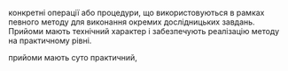 конкретні операції або процедури, що використовуються в рамках
певного методу для виконання окремих дослідницьких завдань.
Прийоми мають технічний характер і забезпечують реалізацію методу на
практичному рівні.

прийоми мають суто практичний,